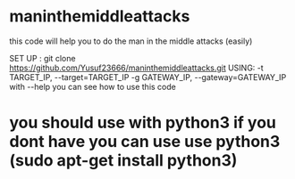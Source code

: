 # maninthemiddleattacks
this code will help you to do the man in the middle attacks (easily)

SET UP :
  git clone https://github.com/Yusuf23666/maninthemiddleattacks.git
USING: 
  -t TARGET_IP, --target=TARGET_IP
  -g GATEWAY_IP, --gateway=GATEWAY_IP
  with --help you can see how to use this code                      

# you should use with python3 if you dont have you can use use python3 (sudo apt-get install python3)

